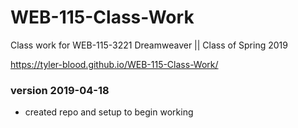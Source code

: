 # WEB-115-Class-Work
Class work for WEB-115-3221 Dreamweaver || Class of Spring 2019


https://tyler-blood.github.io/WEB-115-Class-Work/

### version 2019-04-18
- created repo and setup to begin working
